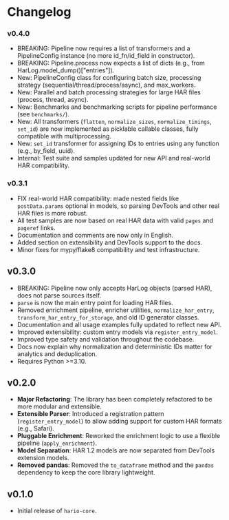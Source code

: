 # Changelog

### v0.4.0
- BREAKING: Pipeline now requires a list of transformers and a PipelineConfig instance (no more id_fn/id_field in constructor).
- BREAKING: Pipeline.process now expects a list of dicts (e.g., from HarLog.model_dump()["entries"]).
- New: PipelineConfig class for configuring batch size, processing strategy (sequential/thread/process/async), and max_workers.
- New: Parallel and batch processing strategies for large HAR files (process, thread, async).
- New: Benchmarks and benchmarking scripts for pipeline performance (see `benchmarks/`).
- New: All transformers (`flatten`, `normalize_sizes`, `normalize_timings`, `set_id`) are now implemented as picklable callable classes, fully compatible with multiprocessing.
- New: `set_id` transformer for assigning IDs to entries using any function (e.g., by_field, uuid).
- Internal: Test suite and samples updated for new API and real-world HAR compatibility.

### v0.3.1
- FIX real-world HAR compatibility: made nested fields like `postData.params` optional in models, so parsing DevTools and other real HAR files is more robust.
- All test samples are now based on real HAR data with valid `pages` and `pageref` links.
- Documentation and comments are now only in English.
- Added section on extensibility and DevTools support to the docs.
- Minor fixes for mypy/flake8 compatibility and test infrastructure.

## v0.3.0

- BREAKING: Pipeline now only accepts HarLog objects (parsed HAR), does not parse sources itself.
- `parse` is now the main entry point for loading HAR files.
- Removed enrichment pipeline, enricher utilities, `normalize_har_entry`, `transform_har_entry_for_storage`, and old ID generator classes.
- Documentation and all usage examples fully updated to reflect new API.
- Improved extensibility: custom entry models via `register_entry_model`.
- Improved type safety and validation throughout the codebase.
- Docs now explain why normalization and deterministic IDs matter for analytics and deduplication.
- Requires Python >=3.10.

## v0.2.0

-   **Major Refactoring**: The library has been completely refactored to be more modular and extensible.
-   **Extensible Parser**: Introduced a registration pattern (`register_entry_model`) to allow adding support for custom HAR formats (e.g., Safari).
-   **Pluggable Enrichment**: Reworked the enrichment logic to use a flexible pipeline (`apply_enrichment`).
-   **Model Separation**: HAR 1.2 models are now separated from DevTools extension models.
-   **Removed pandas**: Removed the `to_dataframe` method and the `pandas` dependency to keep the core library lightweight.

## v0.1.0

- Initial release of `hario-core`.